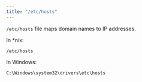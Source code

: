 ```yaml
---
title: "/etc/hosts"
---
```


`/etc/hosts` file maps domain names to IP addresses.

In \*nix:

```
/etc/hosts
```

In Windows:

```
C:\Windows\system32\drivers\etc\hosts
```
